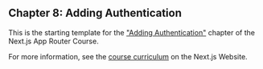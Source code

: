 ## Chapter 8: Adding Authentication

This is the starting template for the ["Adding Authentication"]() chapter of the Next.js App Router Course.

For more information, see the [course curriculum]() on the Next.js Website.
